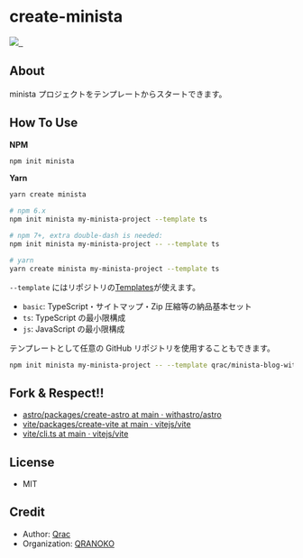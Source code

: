 # create-minista

<p>
  <a aria-label="Made by QRANOKO" href="https://qranoko.jp">
    <img src="https://img.shields.io/badge/MADE%20BY%20QRANOKO-212121.svg?style=for-the-badge&labelColor=212121">
  </a>
  <a aria-label="NPM version" href="https://www.npmjs.com/package/create-minista">
    <img alt="" src="https://img.shields.io/npm/v/create-minista.svg?style=for-the-badge&labelColor=212121">
  </a>
  <a aria-label="License" href="https://github.com/qrac/create-minista/blob/master/LICENSE">
    <img alt="" src="https://img.shields.io/npm/l/create-minista.svg?style=for-the-badge&labelColor=212121">
  </a>
</p>

## About

minista プロジェクトをテンプレートからスタートできます。

## How To Use

**NPM**

```bash
npm init minista
```

**Yarn**

```bash
yarn create minista
```

```bash
# npm 6.x
npm init minista my-minista-project --template ts

# npm 7+, extra double-dash is needed:
npm init minista my-minista-project -- --template ts

# yarn
yarn create minista my-minista-project --template ts
```

`--template` にはリポジトリの[Templates](https://github.com/qrac/create-minista/tree/main/templates)が使えます。

- `basic`: TypeScript・サイトマップ・Zip 圧縮等の納品基本セット
- `ts`: TypeScript の最小限構成
- `js`: JavaScript の最小限構成

テンプレートとして任意の GitHub リポジトリを使用することもできます。

```bash
npm init minista my-minista-project -- --template qrac/minista-blog-with-rest-api
```

## Fork & Respect!!

- [astro/packages/create-astro at main · withastro/astro](https://github.com/withastro/astro/tree/main/packages/create-astro)
- [vite/packages/create-vite at main · vitejs/vite](https://github.com/vitejs/vite/tree/main/packages/create-vite)
- [vite/cli.ts at main · vitejs/vite](https://github.com/vitejs/vite/blob/main/packages/vite/src/node/cli.ts)

## License

- MIT

## Credit

- Author: [Qrac](https://qrac.jp)
- Organization: [QRANOKO](https://qranoko.jp)

